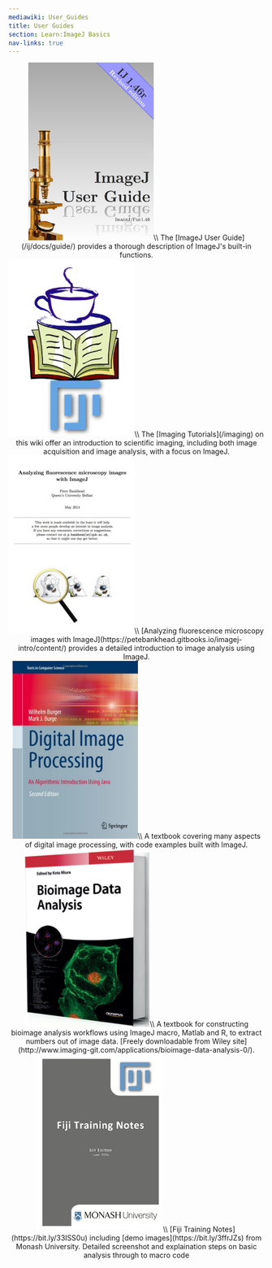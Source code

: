```yaml
---
mediawiki: User_Guides
title: User Guides
section: Learn:ImageJ Basics
nav-links: true
---
```


<div style="display: table">

<div style="text-align:center;" markdown="1">
<a href="https://imagej.nih.gov/ij/docs/guide"><img src="/media/books/imagej-user-guide.jpg" width="247" height="350"></a>\\
The [ImageJ User Guide](/ij/docs/guide/) provides a
thorough description of ImageJ's built-in functions.
</div>

<div style="text-align:center;" markdown="1">
<a href="/imaging"><img src="/media/books/fiji-cookbook.png" width="247" height="350"></a>\\
The [Imaging Tutorials](/imaging) on this wiki offer an introduction
to scientific imaging, including both image acquisition and image analysis,
with a focus on ImageJ.
</div>

<div style="text-align:center;" markdown="1">
<a href="https://petebankhead.gitbooks.io/imagej-intro/content/"><img src="/media/books/fluorescence-image-analysis-intro.jpg" width="247" height="350"></a>\\
[Analyzing fluorescence microscopy images with ImageJ](https://petebankhead.gitbooks.io/imagej-intro/content/)
provides a detailed introduction to image analysis using ImageJ.
</div>

<div style="text-align:center;" markdown="1">
<a href="http://imagingbook.com/"><img src="/media/books/digital-image-processing.jpg" width="247" height="350"></a>\\
A textbook covering many aspects of digital image processing,
with code examples built with ImageJ.
</div>

<div style="text-align:center;" markdown="1">
<a href="http://www.imaging-git.com/applications/bioimage-data-analysis-0/"><img src="/media/books/bioimage-data-analysis.png" width="247" height="350"></a>\\
A textbook for constructing bioimage analysis workflows using ImageJ macro, Matlab and R, to extract numbers out of image data. [Freely downloadable from Wiley site](http://www.imaging-git.com/applications/bioimage-data-analysis-0/).
</div>

<div style="text-align:center;" markdown="1">
<a href="https://bit.ly/33ISS0u"><img src="/media/books/fiji-training-notes.png" width="247" height="350"></a>\\
[Fiji Training Notes](https://bit.ly/33ISS0u) including
[demo images](https://bit.ly/3ffrJZs) from Monash University. Detailed
screenshot and explaination steps on basic analysis through to macro code
</div>

</div>
